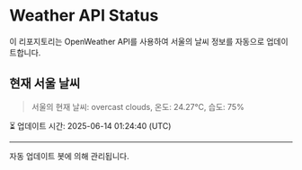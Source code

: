 
# Weather API Status

이 리포지토리는 OpenWeather API를 사용하여 서울의 날씨 정보를 자동으로 업데이트합니다.

## 현재 서울 날씨
> 서울의 현재 날씨: overcast clouds, 온도: 24.27°C, 습도: 75%

⏳ 업데이트 시간: 2025-06-14 01:24:40 (UTC)

---
자동 업데이트 봇에 의해 관리됩니다.
